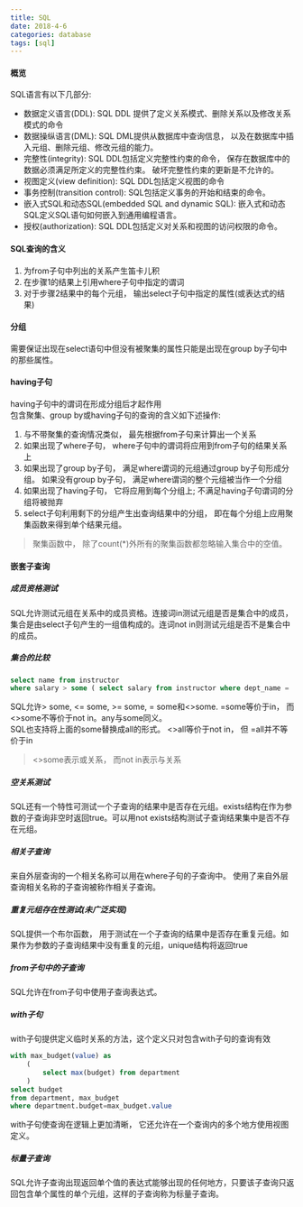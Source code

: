 ```yaml
---
title: SQL
date: 2018-4-6
categories: database
tags: [sql]
---
```


#### 概览
SQL语言有以下几部分:
* 数据定义语言(DDL): SQL DDL 提供了定义关系模式、删除关系以及修改关系模式的命令
* 数据操纵语言(DML): SQL DML提供从数据库中查询信息， 以及在数据库中插入元组、删除元组、修改元组的能力。
* 完整性(integrity): SQL DDL包括定义完整性约束的命令， 保存在数据库中的数据必须满足所定义的完整性约束。 破坏完整性约束的更新是不允许的。
* 视图定义(view definition): SQL DDL包括定义视图的命令
* 事务控制(transition control): SQL包括定义事务的开始和结束的命令。
* 嵌入式SQL和动态SQL(embedded SQL and dynamic SQL): 嵌入式和动态SQL定义SQL语句如何嵌入到通用编程语言。
* 授权(authorization): SQL DDL包括定义对关系和视图的访问权限的命令。

#### SQL查询的含义
1. 为from子句中列出的关系产生笛卡儿积
2. 在步骤1的结果上引用where子句中指定的谓词
3. 对于步骤2结果中的每个元组， 输出select子句中指定的属性(或表达式的结果)

#### 分组
需要保证出现在select语句中但没有被聚集的属性只能是出现在group by子句中的那些属性。

#### having子句
having子句中的谓词在形成分组后才起作用  
包含聚集、group by或having子句的查询的含义如下述操作:
1. 与不带聚集的查询情况类似， 最先根据from子句来计算出一个关系
2. 如果出现了where子句， where子句中的谓词将应用到from子句的结果关系上
3. 如果出现了group by子句， 满足where谓词的元组通过group by子句形成分组。 如果没有group by子句， 满足where谓词的整个元组被当作一个分组
4. 如果出现了having子句， 它将应用到每个分组上; 不满足having子句谓词的分组将被抛弃
5. select子句利用剩下的分组产生出查询结果中的分组， 即在每个分组上应用聚集函数来得到单个结果元组。

> 聚集函数中， 除了count(*)外所有的聚集函数都忽略输入集合中的空值。

#### 嵌套子查询

##### 成员资格测试
SQL允许测试元组在关系中的成员资格。连接词in测试元组是否是集合中的成员， 集合是由select子句产生的一组值构成的。连词not in则测试元组是否不是集合中的成员。

##### 集合的比较
```sql 示例
select name from instructor
where salary > some ( select salary from instructor where dept_name = 'Biology' )
```
SQL允许> some, <= some, >= some, = some和<>some. =some等价于in， 而<>some不等价于not in。any与some同义。  
SQL也支持将上面的some替换成all的形式。 <>all等价于not in， 但 =all并不等价于in
> <>some表示或关系， 而not in表示与关系

##### 空关系测试
SQL还有一个特性可测试一个子查询的结果中是否存在元组。exists结构在作为参数的子查询非空时返回true。可以用not exists结构测试子查询结果集中是否不存在元组。

##### 相关子查询
来自外层查询的一个相关名称可以用在where子句的子查询中。 使用了来自外层查询相关名称的子查询被称作相关子查询。

##### 重复元组存在性测试(未广泛实现)
SQL提供一个布尔函数， 用于测试在一个子查询的结果中是否存在重复元组。如果作为参数的子查询结果中没有重复的元组，unique结构将返回true

##### from子句中的子查询
SQL允许在from子句中使用子查询表达式。

##### with子句
with子句提供定义临时关系的方法，这个定义只对包含with子句的查询有效
```sql 示例
with max_budget(value) as 
    (
        select max(budget) from department
    )
select budget
from department, max_budget
where department.budget=max_budget.value
```
with子句使查询在逻辑上更加清晰， 它还允许在一个查询内的多个地方使用视图定义。

##### 标量子查询
SQL允许子查询出现返回单个值的表达式能够出现的任何地方，只要该子查询只返回包含单个属性的单个元组，这样的子查询称为标量子查询。



